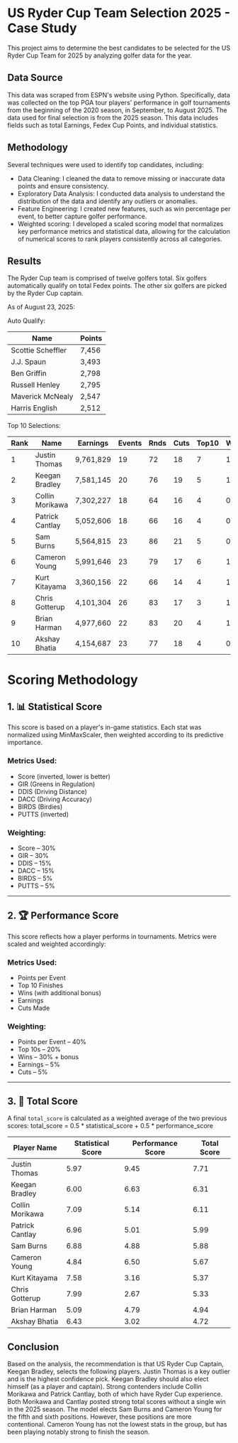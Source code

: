 # US Ryder Cup Team Selection 2025 - Case Study

This project aims to determine the best candidates to be selected for the US Ryder Cup Team for 2025 by analyzing golfer data for the year.

## Data Source

This data was scraped from ESPN's website using Python. Specifically, data was collected on the top PGA tour players' performance in golf tournaments from the beginning of the 2020 season, in September, to August 2025. The data used for final selection is from the 2025 season.
This data includes fields such as total Earnings, Fedex Cup Points, and individual statistics.

## Methodology

Several techniques were used to identify top candidates, including:
* Data Cleaning: I cleaned the data to remove missing or inaccurate data points and ensure consistency. 
* Exploratory Data Analysis: I conducted data analysis to understand the distribution of the data and identify any outliers or anomalies.
* Feature Engineering: I created new features, such as win percentage per event, to better capture golfer performance.
* Weighted scoring: I developed a scaled scoring model that normalizes key performance metrics and statistical data, allowing for the calculation of numerical scores to rank players consistently across all categories.

## Results

The Ryder Cup team is comprised of twelve golfers total. Six golfers automatically qualify on total Fedex points. 
The other six golfers are picked by the Ryder Cup captain.

As of August 23, 2025:

Auto Qualify:

| Name | Points | 
| --------------- | --------------- |
| Scottie Scheffler | 7,456 | 
| J.J. Spaun | 3,493 | 
| Ben Griffin| 2,798 | 
| Russell Henley | 2,795 | 
| Maverick McNealy | 2,547 | 
| Harris English | 2,512 | 


Top 10 Selections:

| Rank | Name            | Earnings  | Events | Rnds | Cuts | Top10 | Wins | Score | DDIS  | DACC | GIR  | PUTTS | Points/Event | Top10% | Wins% |
| ---- | --------------- | --------- | ------ | ---- | ---- | ----- | ---- | ----- | ----- | ---- | ---- | ----- | ------------ | ------ | ----- |
| 1    | Justin Thomas   | 9,761,829 | 19     | 72   | 18   | 7     | 1    | 69.8  | 304.9 | 53.7 | 65.4 | 1.683 | 130.37       | 36.8%  | 5.3%  |
| 2    | Keegan Bradley  | 7,581,145 | 20     | 76   | 19   | 5     | 1    | 70.1  | 306.2 | 61.4 | 65.9 | 1.746 | 99.60        | 25.0%  | 5.0%  |
| 3    | Collin Morikawa | 7,302,227 | 18     | 64   | 16   | 4     | 0    | 70.1  | 296.5 | 70.7 | 68.8 | 1.747 | 91.94        | 22.2%  | 0.0%  |
| 4    | Patrick Cantlay | 5,052,606 | 18     | 66   | 16   | 4     | 0    | 70.0  | 305.4 | 59.3 | 69.9 | 1.739 | 92.28        | 22.2%  | 0.0%  |
| 5    | Sam Burns       | 5,564,815 | 23     | 86   | 21   | 5     | 0    | 69.7  | 307.2 | 60.6 | 66.4 | 1.715 | 81.35        | 21.7%  | 0.0%  |
| 6    | Cameron Young   | 5,991,646 | 23     | 79   | 17   | 6     | 1    | 70.3  | 313.5 | 53.8 | 63.5 | 1.711 | 94.96        | 26.1%  | 4.3%  |
| 7    | Kurt Kitayama   | 3,360,156 | 22     | 66   | 14   | 4     | 1    | 69.3  | 318.1 | 56.1 | 67.4 | 1.725 | 59.00        | 18.2%  | 4.5%  |
| 8    | Chris Gotterup  | 4,101,304 | 26     | 83   | 17   | 3     | 1    | 69.4  | 316.7 | 54.2 | 70.3 | 1.761 | 54.38        | 11.5%  | 3.8%  |
| 9    | Brian Harman    | 4,977,660 | 22     | 83   | 20   | 4     | 1    | 70.4  | 295.0 | 63.2 | 65.3 | 1.763 | 78.86        | 18.2%  | 4.5%  |
| 10   | Akshay Bhatia   | 4,154,687 | 23     | 77   | 18   | 4     | 0    | 70.0  | 298.1 | 61.8 | 67.6 | 1.724 | 61.26        | 17.4%  | 0.0%  |

# Scoring Methodology

## 1. 📊 Statistical Score

This score is based on a player's in-game statistics. Each stat was normalized using MinMaxScaler, then weighted according to its predictive importance.

### Metrics Used:

- Score (inverted, lower is better)  
- GIR (Greens in Regulation)  
- DDIS (Driving Distance)  
- DACC (Driving Accuracy)  
- BIRDS (Birdies)  
- PUTTS (inverted)  

### Weighting:

- Score – 30%  
- GIR – 30%  
- DDIS – 15%  
- DACC – 15%  
- BIRDS – 5%  
- PUTTS – 5%  

---

## 2. 🏆 Performance Score

This score reflects how a player performs in tournaments. Metrics were scaled and weighted accordingly:

### Metrics Used:

- Points per Event  
- Top 10 Finishes  
- Wins (with additional bonus)  
- Earnings  
- Cuts Made  

### Weighting:

- Points per Event – 40%  
- Top 10s – 20%  
- Wins – 30% + bonus  
- Earnings – 5%  
- Cuts – 5%  

---

## 3. 🧮 Total Score

A final `total_score` is calculated as a weighted average of the two previous scores:
total_score = 0.5 * statistical_score + 0.5 * performance_score


| Player Name     | Statistical Score | Performance Score | Total Score |
| --------------- | ----------------- | ----------------- | ----------- |
| Justin Thomas   | 5.97              | 9.45              | 7.71        |
| Keegan Bradley  | 6.00              | 6.63              | 6.31        |
| Collin Morikawa | 7.09              | 5.14              | 6.11        |
| Patrick Cantlay | 6.96              | 5.01              | 5.99        |
| Sam Burns       | 6.88              | 4.88              | 5.88        |
| Cameron Young   | 4.84              | 6.50              | 5.67        |
| Kurt Kitayama   | 7.58              | 3.16              | 5.37        |
| Chris Gotterup  | 7.99              | 2.67              | 5.33        |
| Brian Harman    | 5.09              | 4.79              | 4.94        |
| Akshay Bhatia   | 6.43              | 3.02              | 4.72        |


## Conclusion
Based on the analysis, the recommendation is that US Ryder Cup Captain, Keegan Bradley, selects the following players. Justin Thomas is a key outlier and is the highest confidence pick. Keegan Bradley should also elect himself (as a player and captain). Strong contenders include Collin Morikawa and Patrick Cantlay, both of which have Ryder Cup experience. Both Morikawa and Cantlay posted strong total scores without a single win in the 2025 season. The model elects Sam Burns and Cameron Young for the fifth and sixth positions. However, these positions are more contentional. Cameron Young has not the lowest stats in the group, but has been playing notably strong to finish the season. 
